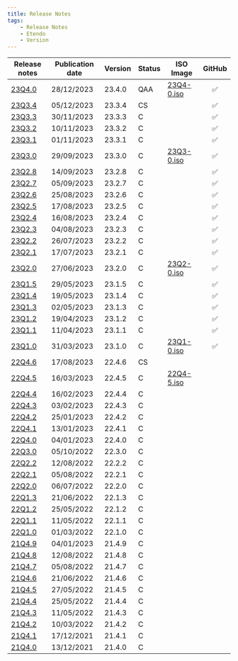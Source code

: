 ```yaml
---
title: Release Notes
tags:
    - Release Notes
    - Etendo
    - Version
---
```


| Release notes | Publication date | Version | Status | ISO Image | GitHub |
| ---           | ---              | ---     | ---    | ---       | :---:  |
| [23Q4.0](/whats-new/release-notes/etendo-classic/versions/23Q4-0.md) | 28/12/2023 | 23.4.0 | QAA	| [23Q4-0.iso](https://etendo-appliances.s3.eu-west-1.amazonaws.com/etendo/iso/etendo-23Q4.0.iso)| :white_check_mark:|
| [23Q3.4](/whats-new/release-notes/etendo-classic/versions/23Q3-4) | 05/12/2023 | 23.3.4 | CS	| | :white_check_mark:|
| [23Q3.3](/whats-new/release-notes/etendo-classic/versions/23Q3-3) | 30/11/2023 | 23.3.3 | C   | | :white_check_mark:|
| [23Q3.2](/whats-new/release-notes/etendo-classic/versions/23Q3-2) | 10/11/2023 | 23.3.2 | C	| | :white_check_mark:|
| [23Q3.1](/whats-new/release-notes/etendo-classic/versions/23Q3-1) | 01/11/2023 | 23.3.1 | C	| | :white_check_mark:|
| [23Q3.0](/whats-new/release-notes/etendo-classic/versions/23Q3-0) | 29/09/2023 | 23.3.0 | C	| [23Q3-0.iso](https://etendo-appliances.s3.eu-west-1.amazonaws.com/etendo/iso/etendo-23Q3.0.iso)| :white_check_mark:|
| [23Q2.8](/whats-new/release-notes/etendo-classic/versions/23Q2-8) | 14/09/2023 | 23.2.8 | C	| | :white_check_mark:|
| [23Q2.7](/whats-new/release-notes/etendo-classic/versions/23Q2-7) | 05/09/2023 | 23.2.7 | C	| | :white_check_mark:|
| [23Q2.6](/whats-new/release-notes/etendo-classic/versions/23Q2-6) | 25/08/2023 | 23.2.6 | C	| | :white_check_mark:|
| [23Q2.5](/whats-new/release-notes/etendo-classic/versions/23Q2-5) | 17/08/2023 | 23.2.5 | C	| | :white_check_mark:|
| [23Q2.4](/whats-new/release-notes/etendo-classic/versions/23Q2-4) | 16/08/2023 | 23.2.4 | C	| | :white_check_mark:|
| [23Q2.3](/whats-new/release-notes/etendo-classic/versions/23Q2-3) | 04/08/2023 | 23.2.3 | C	| | :white_check_mark:|
| [23Q2.2](/whats-new/release-notes/etendo-classic/versions/23Q2-2) | 26/07/2023 | 23.2.2 | C	| | :white_check_mark:|
| [23Q2.1](/whats-new/release-notes/etendo-classic/versions/23Q2-1) | 17/07/2023 | 23.2.1 | C  	| | :white_check_mark:|
| [23Q2.0](/whats-new/release-notes/etendo-classic/versions/23Q2-0) | 27/06/2023 | 23.2.0 | C	| [23Q2-0.iso](https://etendo-appliances.s3.eu-west-1.amazonaws.com/etendo/iso/etendo-23Q2.0.iso)| :white_check_mark:|
| [23Q1.5](/whats-new/release-notes/etendo-classic/versions/23Q1-5) | 29/05/2023 | 23.1.5 | C 	| | :white_check_mark:|
| [23Q1.4](/whats-new/release-notes/etendo-classic/versions/23Q1-4) | 19/05/2023 | 23.1.4 | C 	| | :white_check_mark:|
| [23Q1.3](/whats-new/release-notes/etendo-classic/versions/23Q1-3) | 02/05/2023 | 23.1.3 | C 	| | :white_check_mark:|
| [23Q1.2](/whats-new/release-notes/etendo-classic/versions/23Q1-2) | 19/04/2023 | 23.1.2 | C	| | :white_check_mark:|
| [23Q1.1](/whats-new/release-notes/etendo-classic/versions/23Q1-1) | 11/04/2023 | 23.1.1 | C  	| | :white_check_mark:|
| [23Q1.0](/whats-new/release-notes/etendo-classic/versions/23Q1-0) | 31/03/2023 | 23.1.0 | C  	| [23Q1-0.iso](https://etendo-appliances.s3.eu-west-1.amazonaws.com/etendo/iso/etendo-23Q1.3.iso) | :white_check_mark:| 
| [22Q4.6](/whats-new/release-notes/etendo-classic/versions/22Q4-6) | 17/08/2023 | 22.4.6 | CS  | | |
| [22Q4.5](/whats-new/release-notes/etendo-classic/versions/22Q4-5) | 16/03/2023 | 22.4.5 | C  | [22Q4-5.iso](https://etendo-appliances.s3.eu-west-1.amazonaws.com/etendo/iso/etendo-22Q4-5.iso)| |
| [22Q4.4](/whats-new/release-notes/etendo-classic/versions/22Q4-4) | 16/02/2023 | 22.4.4 | C   | | |
| [22Q4.3](/whats-new/release-notes/etendo-classic/versions/22Q4-3) | 03/02/2023 | 22.4.3 | C   | | |
| [22Q4.2](/whats-new/release-notes/etendo-classic/versions/22Q4-2) | 25/01/2023 | 22.4.2 | C   | | |
| [22Q4.1](/whats-new/release-notes/etendo-classic/versions/22Q4-1) | 13/01/2023 | 22.4.1 | C   | | |
| [22Q4.0](/whats-new/release-notes/etendo-classic/versions/22Q4-0) | 04/01/2023 | 22.4.0 | C   | | |
| [22Q3.0](/whats-new/release-notes/etendo-classic/versions/22Q3-0) | 05/10/2022 | 22.3.0 | C   | | |
| [22Q2.2](/whats-new/release-notes/etendo-classic/versions/22Q2-2) | 12/08/2022 | 22.2.2 | C   | | |
| [22Q2.1](/whats-new/release-notes/etendo-classic/versions/22Q2-1) | 05/08/2022 | 22.2.1 | C   | | |
| [22Q2.0](/whats-new/release-notes/etendo-classic/versions/22Q2-0) | 06/07/2022 | 22.2.0 | C   | | |
| [22Q1.3](/whats-new/release-notes/etendo-classic/versions/22Q1-3) | 21/06/2022 | 22.1.3 | C   | | |
| [22Q1.2](/whats-new/release-notes/etendo-classic/versions/22Q1-2) | 25/05/2022 | 22.1.2 | C   | | |
| [22Q1.1](/whats-new/release-notes/etendo-classic/versions/22Q1-1) | 11/05/2022 | 22.1.1 | C   | | |
| [22Q1.0](/whats-new/release-notes/etendo-classic/versions/22Q1-0) | 01/03/2022 | 22.1.0 | C   | | |
| [21Q4.9](/whats-new/release-notes/etendo-classic/versions/21Q4-9) | 04/01/2023 | 21.4.9 | C   | | |
| [21Q4.8](/whats-new/release-notes/etendo-classic/versions/21Q4-8) | 12/08/2022 | 21.4.8 | C   | | |
| [21Q4.7](/whats-new/release-notes/etendo-classic/versions/21Q4-7) | 05/08/2022 | 21.4.7 | C   | | |
| [21Q4.6](/whats-new/release-notes/etendo-classic/versions/21Q4-6) | 21/06/2022 | 21.4.6 | C   | | |
| [21Q4.5](/whats-new/release-notes/etendo-classic/versions/21Q4-5) | 27/05/2022 | 21.4.5 | C   | | |
| [21Q4.4](/whats-new/release-notes/etendo-classic/versions/21Q4-4) | 25/05/2022 | 21.4.4 | C   | | |
| [21Q4.3](/whats-new/release-notes/etendo-classic/versions/21Q4-3) | 11/05/2022 | 21.4.3 | C   | | |
| [21Q4.2](/whats-new/release-notes/etendo-classic/versions/21Q4-2) | 10/03/2022 | 21.4.2 | C   | | |
| [21Q4.1](/whats-new/release-notes/etendo-classic/versions/21Q4-1) | 17/12/2021 | 21.4.1 | C   | | |
| [21Q4.0](/whats-new/release-notes/etendo-classic/versions/21Q4-0) | 13/12/2021 | 21.4.0 | C   | | |